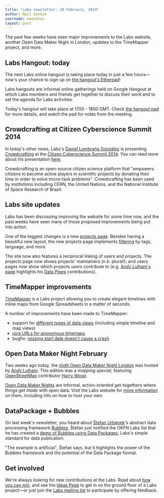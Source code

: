 ```yaml
---
title: "Labs newsletter: 20 February, 2014"
author: Neil Ashton
username: nmashton
layout: post
---
```


The past few weeks have seen major improvements to the Labs website, another Open Data Maker Night in London, updates to the TimeMapper project, and more.

## Labs Hangout: today

The next Labs online hangout is taking place today in just a few hours—now's your chance to sign up on [the hangout's Etherpad][1]!

Labs hangouts are informal online gatherings held on Google Hangout at which Labs members and friends get together to discuss their work and to set the agenda for Labs activities.

Today's hangout will take place at 1700 - 1800 GMT. Check [the hangout pad][2] for more details, and watch the pad for notes from the meeting.

## Crowdcrafting at Citizen Cyberscience Summit 2014

In today's other news, Labs's [Daniel Lombraña González][3] is presenting [Crowdcrafting][4] at the [Citizen Cyberscience Summit 2014][5]. You can read more about his presentation [here][6].

Crowdcrafting is an open-source citizen science platform that "empowers citizens to become active players in scientific projects by donating their time in order to solve micro-task problems". Crowdcrafting has been used by institutions including CERN, the United Nations, and the National Institute of Space Research of Brazil.

## Labs site updates

Labs has been discussing improving the website for some time now, and the past weeks have seen many of those proposed improvements being put into action.

One of the biggest changes is a new [projects page][7]. Besides having a beautiful new layout, the new projects page implements [filtering][8] by tags, language, and more.

The site now also features a reciprocal linking of users and projects. The projects page now shows projects' maintainers (n.b. plural!), and users pages now show which projects users contribute to (e.g. [Andy Lulham's page][9] highlights his [Data Pipes][10] contributions).

## TimeMapper improvements

[TimeMapper][11] is a Labs project allowing you to create elegant timelines with inline maps from Google Spreadsheets in a matter of seconds.

A number of improvements have been made to TimeMapper:

* support for [different types of data views][12] (including simple timeline and map views)
* [nice URLs for anonymous timemaps][13]
* bugfix: [missing start date doesn't cause a crash][14]

## Open Data Maker Night February

Two weeks ago today, the [ninth Open Data Maker Night London][15] was hosted by [Andy Lulham][16]. This edition was a *mapping special*, featuring [OpenStreetMap][17] contributor [Harry Wood][18].

[Open Data Maker Nights][19] are informal, action-oriented get-togethers where *things get made* with open data. Visit the Labs website for [more information][20] on them, including info on how to host your own.

## DataPackage + Bubbles

On last week's newsletter, you heard about [Štefan Urbánek][21]'s  abstract data processing framework [Bubbles][22]. Štefan just notified the OKFN Labs list that he has created a [demo of Bubbles using Data Packages][23], Labs's simple standard for data publication.

"The example is artificial", Štefan says, but it highlights the power of the Bubbles framework and the potential of the Data Package format.

## Get involved

We're always looking for new contributions at the Labs. Read about [how you can join][24], and see the [Ideas Page][25] to get in on the ground floor of a Labs project—or just join the [Labs mailing list][26] to participate by offering feedback.

[1]:	http://pad.okfn.org/p/labs-hangouts
[2]:	http://pad.okfn.org/p/labs-hangouts
[3]:	http://okfnlabs.org/members/teleyinex
[4]:	http://okfnlabs.org/projects/crowdcrafting-and-pybossa/
[5]:	http://lanyrd.com/2014/citizen-cyberscience-summit/
[6]:	http://lanyrd.com/2014/citizen-cyberscience-summit/sctxth/
[7]:	http://okfnlabs.org/projects/
[8]:	https://github.com/okfn/okfn.github.com/issues/160
[9]:	http://okfnlabs.org/members/andylolz/
[10]:	http://okfnlabs.org/projects/data-pipes/
[11]:	http://timemapper.okfnlabs.org/
[12]:	https://github.com/okfn/timemapper/issues/121
[13]:	https://github.com/okfn/timemapper/issues/109
[14]:	https://github.com/okfn/timemapper/issues/86
[15]:	http://www.meetup.com/OpenKnowledgeFoundation/London-GB/1093152/
[16]:	http://okfnlabs.org/members/andylolz
[17]:	http://www.openstreetmap.org/
[18]:	http://harrywood.co.uk/
[19]:	http://okfnlabs.org/events/open-data-maker/
[20]:	http://okfnlabs.org/events/open-data-maker/
[21]:	http://okfnlabs.org/members/Stiivi/
[22]:	https://github.com/Stiivi/bubbles
[23]:	https://gist.github.com/Stiivi/9104719
[24]:	http://okfnlabs.org/join/
[25]:	http://okfnlabs.org/ideas/
[26]:	http://lists.okfn.org/mailman/listinfo/okfn-labs
